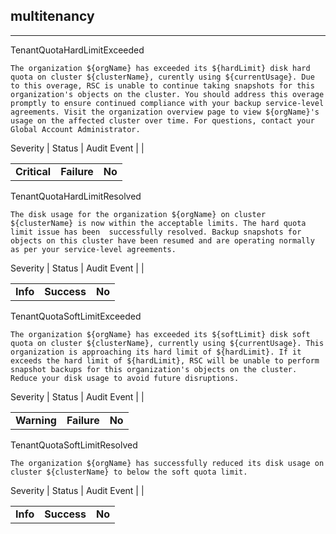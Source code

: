 ## multitenancy

______________________________________________________________________

TenantQuotaHardLimitExceeded

```text
The organization ${orgName} has exceeded its ${hardLimit} disk hard quota on cluster ${clusterName}, curently using ${currentUsage}. Due to this overage, RSC is unable to continue taking snapshots for this organization's objects on the cluster. You should address this overage promptly to ensure continued compliance with your backup service-level agreements. Visit the organization overview page to view ${orgName}'s usage on the affected cluster over time. For questions, contact your Global Account Administrator.
```

Severity | Status | Audit Event | |

|              |             |        |
| ------------ | ----------- | ------ |
| **Critical** | **Failure** | **No** |

TenantQuotaHardLimitResolved

```text
The disk usage for the organization ${orgName} on cluster ${clusterName} is now within the acceptable limits. The hard quota limit issue has been  successfully resolved. Backup snapshots for objects on this cluster have been resumed and are operating normally as per your service-level agreements.
```

Severity | Status | Audit Event | |

|          |             |        |
| -------- | ----------- | ------ |
| **Info** | **Success** | **No** |

TenantQuotaSoftLimitExceeded

```text
The organization ${orgName} has exceeded its ${softLimit} disk soft quota on cluster ${clusterName}, currently using ${currentUsage}. This organization is approaching its hard limit of ${hardLimit}. If it exceeds the hard limit of ${hardLimit}, RSC will be unable to perform snapshot backups for this organization's objects on the cluster. Reduce your disk usage to avoid future disruptions.
```

Severity | Status | Audit Event | |

|             |             |        |
| ----------- | ----------- | ------ |
| **Warning** | **Failure** | **No** |

TenantQuotaSoftLimitResolved

```text
The organization ${orgName} has successfully reduced its disk usage on cluster ${clusterName} to below the soft quota limit.
```

Severity | Status | Audit Event | |

|          |             |        |
| -------- | ----------- | ------ |
| **Info** | **Success** | **No** |
